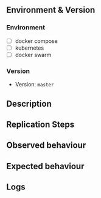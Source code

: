 <!--

Thank you for opening an issue with Mailu. Please understand that issues are meant for bugs and enhancement-requests.
For **user-support questions**, reach out to us  on [matrix](https://matrix.to/#/#mailu:tedomum.net).

To be able to help you best, we need some more information.

Before you open your issue
- Check if no issue or pull-request for this already exists.
- Check [documentation](https://mailu.io/master/) and [FAQ](https://mailu.io/master/faq.html). (Tip, use the search function on the documentation page)
- You understand `Mailu` is made by volunteers in their **free time** — be concise, civil and accept that delays can occur.
- The title of the issue should be short and simple. It should contain specific terms related to the actual issue. Be specific while writing the title.

Please put your text outside of the comment blocks to be visible. You can use the button "Preview" above to check.

-->

## Environment & Version

### Environment

- [ ] docker compose
- [ ] kubernetes
- [ ] docker swarm

### Version

- Version: `master`

<!--
To find your version, get the image name of a mailu container and read  the version from the tag (example for version 1.7).

$> docker ps -a | grep mailu
140b09d4b09c    mailu/roundcube:1.7    "docker-php-entrypoi…"    2 weeks ago    Up 2 days (healthy)    80/tcp
$> grep MAILU_VERSION docker-compose.yml mailu.env
-->

## Description
<!--
Further explain the bug in a few words. It should be clear what the unexpected behaviour is.  Share it in an easy-to-understand language.
-->

## Replication Steps
<!--
Steps for replicating your issue
-->

## Observed behaviour
<!--
Explain or paste the result you received.
-->

## Expected behaviour
<!--
Explain what results you expected - be as specific as possible.
Just saying "it doesn’t work as expected" is not useful. It's also helpful to describe what you actually experienced.
-->

## Logs
<!--
Often it is very useful to include log fragments of the involved component.
You can get the logs via `docker logs <container name> --tail 1000`.
For example for the admin container: `docker logs mailu_admin_1 --tail 1000`
or using docker compose `docker compose -f /mailu/docker-compose.yml logs --tail 1000 admin`

If you can find the relevant section, please share only the parts that seem relevant. If you have any logs, please enclose them in code tags, like so:

```
Your logs here!
```
-->
